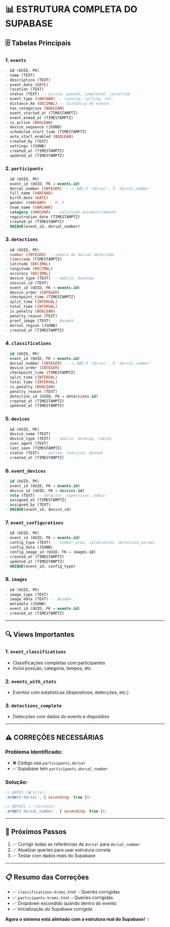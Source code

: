 # 📊 ESTRUTURA COMPLETA DO SUPABASE

## 🗄️ **Tabelas Principais**

### **1. `events`**
```sql
- id (UUID, PK)
- name (TEXT)
- description (TEXT)
- event_date (DATE)
- location (TEXT)
- status (TEXT) -- active, paused, completed, cancelled
- event_type (VARCHAR) -- running, cycling, etc.
- distance_km (DECIMAL) -- distância do evento
- has_categories (BOOLEAN)
- event_started_at (TIMESTAMPTZ)
- event_ended_at (TIMESTAMPTZ)
- is_active (BOOLEAN)
- device_sequence (JSONB)
- scheduled_start_time (TIMESTAMPTZ)
- auto_start_enabled (BOOLEAN)
- created_by (TEXT)
- settings (JSONB)
- created_at (TIMESTAMPTZ)
- updated_at (TIMESTAMPTZ)
```

### **2. `participants`**
```sql
- id (UUID, PK)
- event_id (UUID, FK → events.id)
- dorsal_number (INTEGER) -- ⚠️ NÃO É 'dorsal', É 'dorsal_number'
- full_name (VARCHAR)
- birth_date (DATE)
- gender (VARCHAR) -- M, F
- team_name (VARCHAR)
- category (VARCHAR) -- calculado automaticamente
- registration_date (TIMESTAMPTZ)
- created_at (TIMESTAMPTZ)
- UNIQUE(event_id, dorsal_number)
```

### **3. `detections`**
```sql
- id (UUID, PK)
- number (INTEGER) -- número do dorsal detectado
- timestamp (TIMESTAMPTZ)
- latitude (DECIMAL)
- longitude (DECIMAL)
- accuracy (DECIMAL)
- device_type (TEXT) -- mobile, desktop
- session_id (TEXT)
- event_id (UUID, FK → events.id)
- device_order (INTEGER)
- checkpoint_time (TIMESTAMPTZ)
- split_time (INTERVAL)
- total_time (INTERVAL)
- is_penalty (BOOLEAN)
- penalty_reason (TEXT)
- proof_image (TEXT) -- Base64
- dorsal_region (JSONB)
- created_at (TIMESTAMPTZ)
```

### **4. `classifications`**
```sql
- id (UUID, PK)
- event_id (UUID, FK → events.id)
- dorsal_number (INTEGER) -- ⚠️ NÃO É 'dorsal', É 'dorsal_number'
- device_order (INTEGER)
- checkpoint_time (TIMESTAMPTZ)
- split_time (INTERVAL)
- total_time (INTERVAL)
- is_penalty (BOOLEAN)
- penalty_reason (TEXT)
- detection_id (UUID, FK → detections.id)
- created_at (TIMESTAMPTZ)
- updated_at (TIMESTAMPTZ)
```

### **5. `devices`**
```sql
- id (UUID, PK)
- device_name (TEXT)
- device_type (TEXT) -- mobile, desktop, tablet
- user_agent (TEXT)
- last_seen (TIMESTAMPTZ)
- status (TEXT) -- active, inactive, banned
- created_at (TIMESTAMPTZ)
```

### **6. `event_devices`**
```sql
- id (UUID, PK)
- event_id (UUID, FK → events.id)
- device_id (UUID, FK → devices.id)
- role (TEXT) -- detector, supervisor, admin
- assigned_at (TIMESTAMPTZ)
- assigned_by (TEXT)
- UNIQUE(event_id, device_id)
```

### **7. `event_configurations`**
```sql
- id (UUID, PK)
- event_id (UUID, FK → events.id)
- config_type (TEXT) -- number_area, calibration, detection_params
- config_data (JSONB)
- config_image_id (UUID, FK → images.id)
- created_at (TIMESTAMPTZ)
- updated_at (TIMESTAMPTZ)
- UNIQUE(event_id, config_type)
```

### **8. `images`**
```sql
- id (UUID, PK)
- image_type (TEXT)
- image_data (TEXT) -- Base64
- metadata (JSONB)
- event_id (UUID, FK → events.id)
- created_at (TIMESTAMPTZ)
```

---

## 🔍 **Views Importantes**

### **1. `event_classifications`**
- Classificações completas com participantes
- Inclui posição, categoria, tempos, etc.

### **2. `events_with_stats`**
- Eventos com estatísticas (dispositivos, detecções, etc.)

### **3. `detections_complete`**
- Detecções com dados do evento e dispositivo

---

## ⚠️ **CORREÇÕES NECESSÁRIAS**

### **Problema Identificado**:
- ❌ Código usa `participants.dorsal`
- ✅ Supabase tem `participants.dorsal_number`

### **Solução**:
```javascript
// ANTES (❌ Erro):
.order('dorsal', { ascending: true });

// DEPOIS (✅ Correto):
.order('dorsal_number', { ascending: true });
```

---

## 🎯 **Próximos Passos**

1. ✅ Corrigir todas as referências de `dorsal` para `dorsal_number`
2. ✅ Atualizar queries para usar estrutura correta
3. ✅ Testar com dados reais do Supabase

---

## 📋 **Resumo das Correções**

- ✅ `classifications-kromi.html` - Queries corrigidas
- ✅ `participants-kromi.html` - Queries corrigidas
- ✅ Dropdown escondido quando dentro do evento
- ✅ Inicialização do Supabase corrigida

**Agora o sistema está alinhado com a estrutura real do Supabase!** ✨
